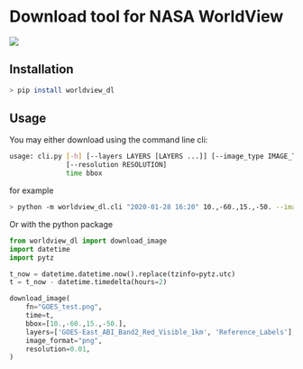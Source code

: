 # Download tool for NASA WorldView

![](docs/GOES_2020-01-28T16:10:00+00:00.png)

## Installation

```bash
> pip install worldview_dl
```

## Usage

You may either download using the command line cli:

```bash
usage: cli.py [-h] [--layers LAYERS [LAYERS ...]] [--image_type IMAGE_TYPE]
              [--resolution RESOLUTION]
              time bbox
```

for example

```bash
> python -m worldview_dl.cli "2020-01-28 16:20" 10.,-60.,15.,-50. --image_type png
```

Or with the python package

```python
from worldview_dl import download_image
import datetime
import pytz

t_now = datetime.datetime.now().replace(tzinfo=pytz.utc)
t = t_now - datetime.timedelta(hours=2)

download_image(
    fn="GOES_test.png",
    time=t,
    bbox=[10.,-60.,15.,-50.],
    layers=['GOES-East_ABI_Band2_Red_Visible_1km', 'Reference_Labels'],
    image_format="png",
    resolution=0.01,
)
```
